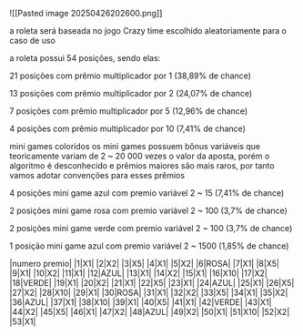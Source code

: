 ![[Pasted image 20250426202600.png]]

a roleta será baseada no jogo Crazy time 
escolhido aleatoriamente para o caso de uso

a roleta possui 54 posições, sendo elas:

21 posições com prêmio multiplicador por 1 (38,89% de chance)

13 posições com prêmio multiplicador por 2 (24,07% de chance)

7 posições com prêmio multiplicador por 5 (12,96% de chance)

4 posições com prêmio multiplicador por 10 (7,41% de chance)

mini games coloridos
os mini games possuem bônus variáveis que teoricamente variam de 2 ~ 20 000 vezes o valor da aposta, porém o algoritmo é desconhecido e prêmios maiores são mais raros, por tanto vamos adotar convenções para esses prêmios

4 posições  mini game azul com premio variável 2 ~ 15 (7,41% de chance)

2 posições  mini game rosa com premio variável 2 ~ 100 (3,7% de chance)

2 posições  mini game verde com premio variável 2 ~ 100 (3,7% de chance)

1 posição mini game azul com premio variável 2 ~ 1500 (1,85% de chance)



|numero premio|
|1|X1|
|2|X2|
|3|X5|
|4|X1|
|5|X2|
|6|ROSA|
|7|X1|
|8|X5|
|9|X1|
|10|X2|
|11|X1|
|12|AZUL|
|13|X1|
|14|X2|
|15|X1|
|16|X10|
|17|X2|
|18|VERDE|
|19|X1|
|20|X2|
|21|X1|
|22|X5|
|23|X1|
|24|AZUL|
|25|X1|
|26|X5|
|27|X2|
|28|X10|
|29|X1|
|30|ROSA|
|31|X1|
|32|X2|
|33|X5|
|34|X1|
|35|X2|
|36|AZUL|
|37|X1|
|38|X10|
|39|X1|
|40|X5|
|41|X1|
|42|VERDE|
|43|X1|
|44|X2|
|45|X5|
|46|X1|
|47|X2|
|48|AZUL|
|49|X2|
|50|X1|
|51|X10|
|52|X2|
|53|X1|